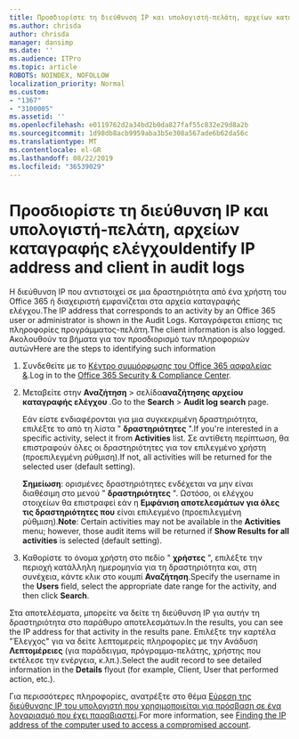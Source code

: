 ```yaml
---
title: Προσδιορίστε τη διεύθυνση IP και υπολογιστή-πελάτη, αρχείων καταγραφής ελέγχου
ms.author: chrisda
author: chrisda
manager: dansimp
ms.date: ''
ms.audience: ITPro
ms.topic: article
ROBOTS: NOINDEX, NOFOLLOW
localization_priority: Normal
ms.custom:
- "1367"
- "3100005"
ms.assetid: ''
ms.openlocfilehash: e0119762d2a34bd2b0da827faf55c832e29d8a2b
ms.sourcegitcommit: 1d98db8acb9959aba3b5e308a567ade6b62da56c
ms.translationtype: MT
ms.contentlocale: el-GR
ms.lasthandoff: 08/22/2019
ms.locfileid: "36539029"
---
```

# <a name="identify-ip-address-and-client-in-audit-logs"></a><span data-ttu-id="4a679-102">Προσδιορίστε τη διεύθυνση IP και υπολογιστή-πελάτη, αρχείων καταγραφής ελέγχου</span><span class="sxs-lookup"><span data-stu-id="4a679-102">Identify IP address and client in audit logs</span></span>

<span data-ttu-id="4a679-103">Η διεύθυνση IP που αντιστοιχεί σε μια δραστηριότητα από ένα χρήστη του Office 365 ή διαχειριστή εμφανίζεται στα αρχεία καταγραφής ελέγχου.</span><span class="sxs-lookup"><span data-stu-id="4a679-103">The IP address that corresponds to an activity by an Office 365 user or administrator is shown in the Audit Logs.</span></span> <span data-ttu-id="4a679-104">Καταγράφεται επίσης τις πληροφορίες προγράμματος-πελάτη.</span><span class="sxs-lookup"><span data-stu-id="4a679-104">The client information is also logged.</span></span> <span data-ttu-id="4a679-105">Ακολουθούν τα βήματα για τον προσδιορισμό των πληροφοριών αυτών</span><span class="sxs-lookup"><span data-stu-id="4a679-105">Here are the steps to identifying such information</span></span>

1. <span data-ttu-id="4a679-106">Συνδεθείτε με το [Κέντρο συμμόρφωσης του Office 365 ασφαλείας &](https://protection.office.com/).</span><span class="sxs-lookup"><span data-stu-id="4a679-106">Log in to the [Office 365 Security & Compliance Center](https://protection.office.com/).</span></span>

2. <span data-ttu-id="4a679-107">Μεταβείτε στην **Αναζήτηση** > σελίδα**αναζήτησης αρχείου καταγραφής ελέγχου** .</span><span class="sxs-lookup"><span data-stu-id="4a679-107">Go to the **Search** > **Audit log search** page.</span></span>

   <span data-ttu-id="4a679-108">Εάν είστε ενδιαφέρονται για μια συγκεκριμένη δραστηριότητα, επιλέξτε το από τη λίστα " **δραστηριότητες** ".</span><span class="sxs-lookup"><span data-stu-id="4a679-108">If you're interested in a specific activity, select it from **Activities** list.</span></span> <span data-ttu-id="4a679-109">Σε αντίθετη περίπτωση, θα επιστραφούν όλες οι δραστηριότητες για τον επιλεγμένο χρήστη (προεπιλεγμένη ρύθμιση).</span><span class="sxs-lookup"><span data-stu-id="4a679-109">If not, all activities will be returned for the selected user (default setting).</span></span>

   <span data-ttu-id="4a679-110">**Σημείωση**: ορισμένες δραστηριότητες ενδέχεται να μην είναι διαθέσιμη στο μενού " **δραστηριότητες** ". Ωστόσο, οι ελέγχου στοιχείων θα επιστραφεί εάν η **Εμφάνιση αποτελεσμάτων για όλες τις δραστηριότητες που** είναι επιλεγμένο (προεπιλεγμένη ρύθμιση).</span><span class="sxs-lookup"><span data-stu-id="4a679-110">**Note**: Certain activities may not be available in the **Activities** menu; however, those audit items will be returned if **Show Results for all activities** is selected (default setting).</span></span>

3. <span data-ttu-id="4a679-111">Καθορίστε το όνομα χρήστη στο πεδίο " **χρήστες** ", επιλέξτε την περιοχή κατάλληλη ημερομηνία για τη δραστηριότητα και, στη συνέχεια, κάντε κλικ στο κουμπί **Αναζήτηση**.</span><span class="sxs-lookup"><span data-stu-id="4a679-111">Specify the username in the **Users** field, select the appropriate date range for the activity, and then click **Search**.</span></span>

<span data-ttu-id="4a679-112">Στα αποτελέσματα, μπορείτε να δείτε τη διεύθυνση IP για αυτήν τη δραστηριότητα στο παράθυρο αποτελεσμάτων.</span><span class="sxs-lookup"><span data-stu-id="4a679-112">In the results, you can see the IP address for that activity in the results pane.</span></span> <span data-ttu-id="4a679-113">Επιλέξτε την καρτέλα "Έλεγχος" για να δείτε λεπτομερείς πληροφορίες με την Ανάδυση **Λεπτομέρειες** (για παράδειγμα, πρόγραμμα-πελάτης, χρήστης που εκτέλεσε την ενέργεια, κ.λπ.).</span><span class="sxs-lookup"><span data-stu-id="4a679-113">Select the audit record to see detailed information in the **Details** flyout (for example, Client, User that performed action, etc.).</span></span>

<span data-ttu-id="4a679-114">Για περισσότερες πληροφορίες, ανατρέξτε στο θέμα [Εύρεση της διεύθυνσης IP του υπολογιστή που χρησιμοποιείται για πρόσβαση σε ένα λογαριασμό που έχει παραβιαστεί](https://docs.microsoft.com/office365/securitycompliance/auditing-troubleshooting-scenarios#finding-the-ip-address-of-the-computer-used-to-access-a-compromised-account).</span><span class="sxs-lookup"><span data-stu-id="4a679-114">For more information, see [Finding the IP address of the computer used to access a compromised account](https://docs.microsoft.com/office365/securitycompliance/auditing-troubleshooting-scenarios#finding-the-ip-address-of-the-computer-used-to-access-a-compromised-account).</span></span>
